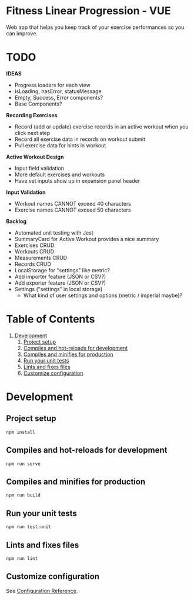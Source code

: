 # Fitness Linear Progression - VUE

Web app that helps you keep track of your exercise performances so you can improve.

# TODO

**IDEAS**
- Progress loaders for each view
- isLoading, hasError, statusMessage
- Empty, Success, Error components?
- Base Components?

**Recording Exercises**
- Record (add or update) exercise records in an active workout when you click next step
- Record all exercise data in records on workout submit
- Pull exercise data for hints in workout

**Active Workout Design**
- Input field validation
- More default exercises and workouts
- Have set inputs show up in expansion panel header

**Input Validation**
- Workout names CANNOT exceed 40 characters
- Exercise names CANNOT exceed 50 characters

**Backlog**
- Automated unit testing with Jest
- SummaryCard for Active Workout provides a nice summary
- Exercises CRUD
- Workouts CRUD
- Measurements CRUD
- Records CRUD
- LocalStorage for "settings" like metric?
- Add importer feature (JSON or CSV?)
- Add exporter feature (JSON or CSV?)
- Settings ("settings" in local storage)
    - What kind of user settings and options (metric / imperial maybe)?

# Table of Contents

1. [Development](#Development)
   1. [Project setup](#Project-setup)
   2. [Compiles and hot-reloads for development](#Compiles-and-hot-reloads-for-development)
   3. [Compiles and minifies for production](#Compiles-and-minifies-for-production)
   4. [Run your unit tests](#Run-your-unit-tests)
   5. [Lints and fixes files](#Lints-and-fixes-files)
   6. [Customize configuration](#Customize-configuration)

# Development

## Project setup

```
npm install
```

## Compiles and hot-reloads for development

```
npm run serve
```

## Compiles and minifies for production

```
npm run build
```

## Run your unit tests

```
npm run test:unit
```

## Lints and fixes files

```
npm run lint
```

## Customize configuration

See [Configuration Reference](https://cli.vuejs.org/config/).
